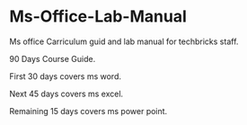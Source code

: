 # Ms-Office-Lab-Manual

Ms office Carriculum guid and lab manual for techbricks staff.

90 Days Course Guide.

First 30 days covers ms word.

Next 45 days covers ms excel.

Remaining 15 days covers ms power point.


